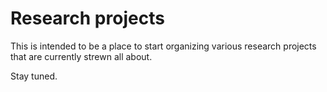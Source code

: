 # Research projects

This is intended to be a place to start organizing various research projects that are currently strewn all about.

Stay tuned.
